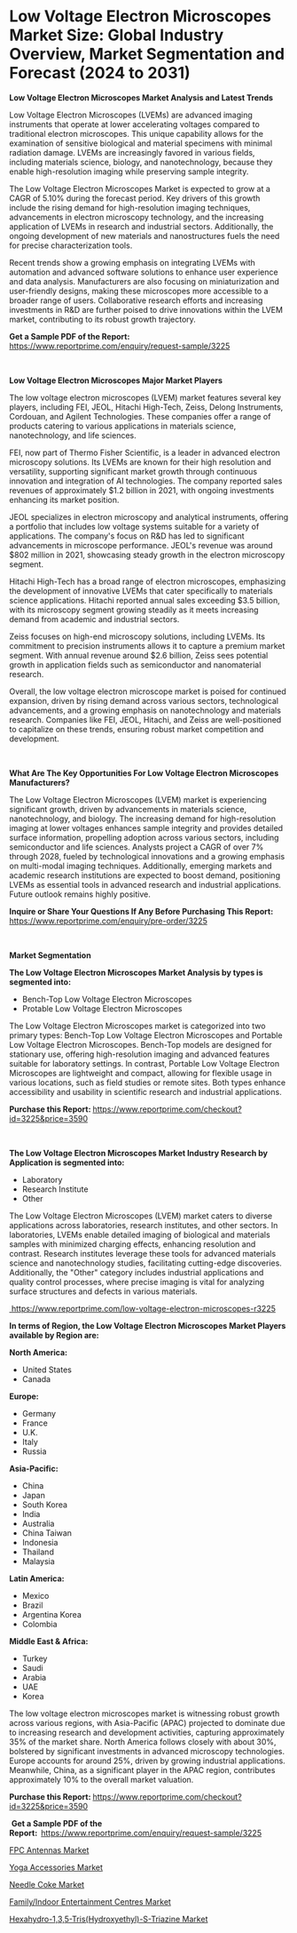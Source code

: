 <p><h1>Low Voltage Electron Microscopes Market Size: Global Industry Overview, Market Segmentation and Forecast (2024 to 2031)</h1></p><p><strong>Low Voltage Electron Microscopes Market Analysis and Latest Trends</strong></p>
<p><p>Low Voltage Electron Microscopes (LVEMs) are advanced imaging instruments that operate at lower accelerating voltages compared to traditional electron microscopes. This unique capability allows for the examination of sensitive biological and material specimens with minimal radiation damage. LVEMs are increasingly favored in various fields, including materials science, biology, and nanotechnology, because they enable high-resolution imaging while preserving sample integrity.</p><p>The Low Voltage Electron Microscopes Market is expected to grow at a CAGR of 5.10% during the forecast period. Key drivers of this growth include the rising demand for high-resolution imaging techniques, advancements in electron microscopy technology, and the increasing application of LVEMs in research and industrial sectors. Additionally, the ongoing development of new materials and nanostructures fuels the need for precise characterization tools.</p><p>Recent trends show a growing emphasis on integrating LVEMs with automation and advanced software solutions to enhance user experience and data analysis. Manufacturers are also focusing on miniaturization and user-friendly designs, making these microscopes more accessible to a broader range of users. Collaborative research efforts and increasing investments in R&D are further poised to drive innovations within the LVEM market, contributing to its robust growth trajectory.</p></p>
<p><strong>Get a Sample PDF of the Report:&nbsp;</strong> <a href="https://www.reportprime.com/enquiry/request-sample/3225">https://www.reportprime.com/enquiry/request-sample/3225</a></p>
<p>&nbsp;</p>
<p><strong>Low Voltage Electron Microscopes Major Market Players</strong></p>
<p><p>The low voltage electron microscopes (LVEM) market features several key players, including FEI, JEOL, Hitachi High-Tech, Zeiss, Delong Instruments, Cordouan, and Agilent Technologies. These companies offer a range of products catering to various applications in materials science, nanotechnology, and life sciences.</p><p>FEI, now part of Thermo Fisher Scientific, is a leader in advanced electron microscopy solutions. Its LVEMs are known for their high resolution and versatility, supporting significant market growth through continuous innovation and integration of AI technologies. The company reported sales revenues of approximately $1.2 billion in 2021, with ongoing investments enhancing its market position.</p><p>JEOL specializes in electron microscopy and analytical instruments, offering a portfolio that includes low voltage systems suitable for a variety of applications. The company's focus on R&D has led to significant advancements in microscope performance. JEOL's revenue was around $802 million in 2021, showcasing steady growth in the electron microscopy segment.</p><p>Hitachi High-Tech has a broad range of electron microscopes, emphasizing the development of innovative LVEMs that cater specifically to materials science applications. Hitachi reported annual sales exceeding $3.5 billion, with its microscopy segment growing steadily as it meets increasing demand from academic and industrial sectors.</p><p>Zeiss focuses on high-end microscopy solutions, including LVEMs. Its commitment to precision instruments allows it to capture a premium market segment. With annual revenue around $2.6 billion, Zeiss sees potential growth in application fields such as semiconductor and nanomaterial research.</p><p>Overall, the low voltage electron microscope market is poised for continued expansion, driven by rising demand across various sectors, technological advancements, and a growing emphasis on nanotechnology and materials research. Companies like FEI, JEOL, Hitachi, and Zeiss are well-positioned to capitalize on these trends, ensuring robust market competition and development.</p></p>
<p>&nbsp;</p>
<p><strong>What Are The Key Opportunities For Low Voltage Electron Microscopes Manufacturers?</strong></p>
<p><p>The Low Voltage Electron Microscopes (LVEM) market is experiencing significant growth, driven by advancements in materials science, nanotechnology, and biology. The increasing demand for high-resolution imaging at lower voltages enhances sample integrity and provides detailed surface information, propelling adoption across various sectors, including semiconductor and life sciences. Analysts project a CAGR of over 7% through 2028, fueled by technological innovations and a growing emphasis on multi-modal imaging techniques. Additionally, emerging markets and academic research institutions are expected to boost demand, positioning LVEMs as essential tools in advanced research and industrial applications. Future outlook remains highly positive.</p></p>
<p><strong>Inquire or Share Your Questions If Any Before Purchasing This Report:</strong> <a href="https://www.reportprime.com/enquiry/pre-order/3225">https://www.reportprime.com/enquiry/pre-order/3225</a></p>
<p>&nbsp;</p>
<p><strong>Market Segmentation</strong></p>
<p><strong>The Low Voltage Electron Microscopes Market Analysis by types is segmented into:</strong></p>
<p><ul><li>Bench-Top Low Voltage Electron Microscopes</li><li>Protable Low Voltage Electron Microscopes</li></ul></p>
<p><p>The Low Voltage Electron Microscopes market is categorized into two primary types: Bench-Top Low Voltage Electron Microscopes and Portable Low Voltage Electron Microscopes. Bench-Top models are designed for stationary use, offering high-resolution imaging and advanced features suitable for laboratory settings. In contrast, Portable Low Voltage Electron Microscopes are lightweight and compact, allowing for flexible usage in various locations, such as field studies or remote sites. Both types enhance accessibility and usability in scientific research and industrial applications.</p></p>
<p><strong>Purchase this Report:&nbsp;</strong><a href="https://www.reportprime.com/checkout?id=3225&price=3590">https://www.reportprime.com/checkout?id=3225&price=3590</a></p>
<p>&nbsp;</p>
<p><strong>The Low Voltage Electron Microscopes Market Industry Research by Application is segmented into:</strong></p>
<p><ul><li>Laboratory</li><li>Research Institute</li><li>Other</li></ul></p>
<p><p>The Low Voltage Electron Microscopes (LVEM) market caters to diverse applications across laboratories, research institutes, and other sectors. In laboratories, LVEMs enable detailed imaging of biological and materials samples with minimized charging effects, enhancing resolution and contrast. Research institutes leverage these tools for advanced materials science and nanotechnology studies, facilitating cutting-edge discoveries. Additionally, the "Other" category includes industrial applications and quality control processes, where precise imaging is vital for analyzing surface structures and defects in various materials.</p></p>
<p><a href="https://www.reportprime.com/low-voltage-electron-microscopes-r3225">&nbsp;https://www.reportprime.com/low-voltage-electron-microscopes-r3225</a></p>
<p><strong>In terms of Region, the Low Voltage Electron Microscopes Market Players available by Region are:</strong></p>
<p>
    <p> <strong> North America: </strong>
        <ul>
            <li>United States</li>
            <li>Canada</li>
        </ul>
        </p> 
    <p> <strong> Europe: </strong>
        <ul>
            <li>Germany</li>
            <li>France</li>
            <li>U.K.</li>
            <li>Italy</li>
            <li>Russia</li>
        </ul>
        </p> 
    <p> <strong> Asia-Pacific: </strong>
        <ul>
            <li>China</li>
            <li>Japan</li>
            <li>South Korea</li>
            <li>India</li>
            <li>Australia</li>
            <li>China Taiwan</li>
            <li>Indonesia</li>
            <li>Thailand</li>
            <li>Malaysia</li>
        </ul>
        </p> 
    <p> <strong> Latin America: </strong>
        <ul>
            <li>Mexico</li>
            <li>Brazil</li>
            <li>Argentina Korea</li>
            <li>Colombia</li>
        </ul>
        </p> 
    <p> <strong> Middle East & Africa: </strong>
        <ul>
            <li>Turkey</li>
            <li>Saudi</li>
            <li>Arabia</li>
            <li>UAE</li>
            <li>Korea</li>
        </ul>
    </p>
    </p>
<p><p>The low voltage electron microscopes market is witnessing robust growth across various regions, with Asia-Pacific (APAC) projected to dominate due to increasing research and development activities, capturing approximately 35% of the market share. North America follows closely with about 30%, bolstered by significant investments in advanced microscopy technologies. Europe accounts for around 25%, driven by growing industrial applications. Meanwhile, China, as a significant player in the APAC region, contributes approximately 10% to the overall market valuation.</p></p>
<p><strong>Purchase this Report: </strong><a href="https://www.reportprime.com/checkout?id=3225&price=3590">https://www.reportprime.com/checkout?id=3225&price=3590</a></p>
<p>&nbsp;<strong>Get a Sample PDF of the Report:&nbsp;&nbsp;</strong><a href="https://www.reportprime.com/enquiry/request-sample/3225">https://www.reportprime.com/enquiry/request-sample/3225</a></p>
<p><strong></strong></p>
<p><p><a href="https://github.com/BryceTownsendr/Market-Research-Report-List-6/blob/main/fpc-antennas-market.md">FPC Antennas Market</a></p><p><a href="https://www.linkedin.com/pulse/future-ready-strategic-insights-global-yoga-accessories-market-uzwhc?trackingId=kFb8AaLiSZKC4WueZyidKQ%3D%3D">Yoga Accessories Market</a></p><p><a href="https://www.linkedin.com/pulse/evaluating-global-needle-coke-market-trends-growth-opportunities-aoutc?trackingId=t0yQzITvRZGPWzBk%2BogI7A%3D%3D">Needle Coke Market</a></p><p><a href="https://issuu.com/reportprime-2/docs/familyindoor-entertainment-centres-_b747fdc95d9dc9">Family/Indoor Entertainment Centres Market</a></p><p><a href="https://issuu.com/reportprime-2/docs/hexahydro-135-trishydroxyethyl-s-tr_3f1b72abcd9fb4">Hexahydro-1,3,5-Tris(Hydroxyethyl)-S-Triazine Market</a></p></p>